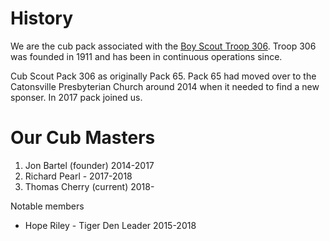 # History #

We are the cub pack associated with the [Boy Scout Troop 306](http://ourtroop306.org/).  Troop 306 was founded in 1911 and has been in continuous operations since.

Cub Scout Pack 306 as originally Pack 65. Pack 65 had moved over to the Catonsville Presbyterian Church around 2014 when it needed to find a new sponser. In 2017 pack <add number> joined us.

# Our Cub Masters #
1. Jon Bartel (founder) 2014-2017
1. Richard Pearl - 2017-2018
1. Thomas Cherry (current) 2018-

Notable members

* Hope Riley - Tiger Den Leader 2015-2018
